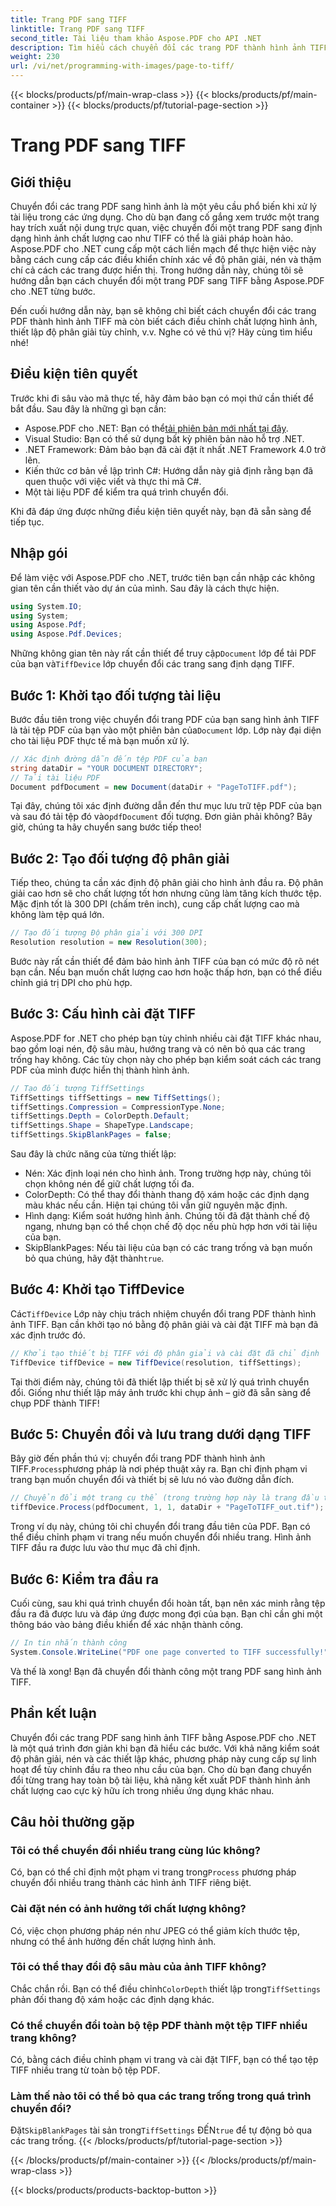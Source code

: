 ```yaml
---
title: Trang PDF sang TIFF
linktitle: Trang PDF sang TIFF
second_title: Tài liệu tham khảo Aspose.PDF cho API .NET
description: Tìm hiểu cách chuyển đổi các trang PDF thành hình ảnh TIFF chất lượng cao bằng Aspose.PDF cho .NET. Hướng dẫn từng bước này bao gồm độ phân giải, nén và nhiều hơn nữa.
weight: 230
url: /vi/net/programming-with-images/page-to-tiff/
---
```


{{< blocks/products/pf/main-wrap-class >}}
{{< blocks/products/pf/main-container >}}
{{< blocks/products/pf/tutorial-page-section >}}

# Trang PDF sang TIFF

## Giới thiệu

Chuyển đổi các trang PDF sang hình ảnh là một yêu cầu phổ biến khi xử lý tài liệu trong các ứng dụng. Cho dù bạn đang cố gắng xem trước một trang hay trích xuất nội dung trực quan, việc chuyển đổi một trang PDF sang định dạng hình ảnh chất lượng cao như TIFF có thể là giải pháp hoàn hảo. Aspose.PDF cho .NET cung cấp một cách liền mạch để thực hiện việc này bằng cách cung cấp các điều khiển chính xác về độ phân giải, nén và thậm chí cả cách các trang được hiển thị. Trong hướng dẫn này, chúng tôi sẽ hướng dẫn bạn cách chuyển đổi một trang PDF sang TIFF bằng Aspose.PDF cho .NET từng bước.

Đến cuối hướng dẫn này, bạn sẽ không chỉ biết cách chuyển đổi các trang PDF thành hình ảnh TIFF mà còn biết cách điều chỉnh chất lượng hình ảnh, thiết lập độ phân giải tùy chỉnh, v.v. Nghe có vẻ thú vị? Hãy cùng tìm hiểu nhé!

## Điều kiện tiên quyết

Trước khi đi sâu vào mã thực tế, hãy đảm bảo bạn có mọi thứ cần thiết để bắt đầu. Sau đây là những gì bạn cần:

-  Aspose.PDF cho .NET: Bạn có thể[tải phiên bản mới nhất tại đây](https://releases.aspose.com/pdf/net/).
- Visual Studio: Bạn có thể sử dụng bất kỳ phiên bản nào hỗ trợ .NET.
- .NET Framework: Đảm bảo bạn đã cài đặt ít nhất .NET Framework 4.0 trở lên.
- Kiến thức cơ bản về lập trình C#: Hướng dẫn này giả định rằng bạn đã quen thuộc với việc viết và thực thi mã C#.
- Một tài liệu PDF để kiểm tra quá trình chuyển đổi.

Khi đã đáp ứng được những điều kiện tiên quyết này, bạn đã sẵn sàng để tiếp tục.

## Nhập gói

Để làm việc với Aspose.PDF cho .NET, trước tiên bạn cần nhập các không gian tên cần thiết vào dự án của mình. Sau đây là cách thực hiện.

```csharp
using System.IO;
using System;
using Aspose.Pdf;
using Aspose.Pdf.Devices;
```

 Những không gian tên này rất cần thiết để truy cập`Document` lớp để tải PDF của bạn và`TiffDevice` lớp chuyển đổi các trang sang định dạng TIFF.

## Bước 1: Khởi tạo đối tượng tài liệu

 Bước đầu tiên trong việc chuyển đổi trang PDF của bạn sang hình ảnh TIFF là tải tệp PDF của bạn vào một phiên bản của`Document` lớp. Lớp này đại diện cho tài liệu PDF thực tế mà bạn muốn xử lý.

```csharp
// Xác định đường dẫn đến tệp PDF của bạn
string dataDir = "YOUR DOCUMENT DIRECTORY";
// Tải tài liệu PDF
Document pdfDocument = new Document(dataDir + "PageToTIFF.pdf");
```

 Tại đây, chúng tôi xác định đường dẫn đến thư mục lưu trữ tệp PDF của bạn và sau đó tải tệp đó vào`pdfDocument` đối tượng. Đơn giản phải không? Bây giờ, chúng ta hãy chuyển sang bước tiếp theo!

## Bước 2: Tạo đối tượng độ phân giải

Tiếp theo, chúng ta cần xác định độ phân giải cho hình ảnh đầu ra. Độ phân giải cao hơn sẽ cho chất lượng tốt hơn nhưng cũng làm tăng kích thước tệp. Mặc định tốt là 300 DPI (chấm trên inch), cung cấp chất lượng cao mà không làm tệp quá lớn.

```csharp
// Tạo đối tượng Độ phân giải với 300 DPI
Resolution resolution = new Resolution(300);
```

Bước này rất cần thiết để đảm bảo hình ảnh TIFF của bạn có mức độ rõ nét bạn cần. Nếu bạn muốn chất lượng cao hơn hoặc thấp hơn, bạn có thể điều chỉnh giá trị DPI cho phù hợp.

## Bước 3: Cấu hình cài đặt TIFF

Aspose.PDF for .NET cho phép bạn tùy chỉnh nhiều cài đặt TIFF khác nhau, bao gồm loại nén, độ sâu màu, hướng trang và có nên bỏ qua các trang trống hay không. Các tùy chọn này cho phép bạn kiểm soát cách các trang PDF của mình được hiển thị thành hình ảnh.

```csharp
// Tạo đối tượng TiffSettings
TiffSettings tiffSettings = new TiffSettings();
tiffSettings.Compression = CompressionType.None;
tiffSettings.Depth = ColorDepth.Default;
tiffSettings.Shape = ShapeType.Landscape;
tiffSettings.SkipBlankPages = false;
```

Sau đây là chức năng của từng thiết lập:
- Nén: Xác định loại nén cho hình ảnh. Trong trường hợp này, chúng tôi chọn không nén để giữ chất lượng tối đa.
- ColorDepth: Có thể thay đổi thành thang độ xám hoặc các định dạng màu khác nếu cần. Hiện tại chúng tôi vẫn giữ nguyên mặc định.
- Hình dạng: Kiểm soát hướng hình ảnh. Chúng tôi đã đặt thành chế độ ngang, nhưng bạn có thể chọn chế độ dọc nếu phù hợp hơn với tài liệu của bạn.
-  SkipBlankPages: Nếu tài liệu của bạn có các trang trống và bạn muốn bỏ qua chúng, hãy đặt thành`true`.

## Bước 4: Khởi tạo TiffDevice

 Các`TiffDevice` Lớp này chịu trách nhiệm chuyển đổi trang PDF thành hình ảnh TIFF. Bạn cần khởi tạo nó bằng độ phân giải và cài đặt TIFF mà bạn đã xác định trước đó.

```csharp
// Khởi tạo thiết bị TIFF với độ phân giải và cài đặt đã chỉ định
TiffDevice tiffDevice = new TiffDevice(resolution, tiffSettings);
```

Tại thời điểm này, chúng tôi đã thiết lập thiết bị sẽ xử lý quá trình chuyển đổi. Giống như thiết lập máy ảnh trước khi chụp ảnh – giờ đã sẵn sàng để chụp PDF thành TIFF!

## Bước 5: Chuyển đổi và lưu trang dưới dạng TIFF

 Bây giờ đến phần thú vị: chuyển đổi trang PDF thành hình ảnh TIFF.`Process`phương pháp là nơi phép thuật xảy ra. Bạn chỉ định phạm vi trang bạn muốn chuyển đổi và thiết bị sẽ lưu nó vào đường dẫn đích.

```csharp
// Chuyển đổi một trang cụ thể (trong trường hợp này là trang đầu tiên) và lưu dưới dạng TIFF
tiffDevice.Process(pdfDocument, 1, 1, dataDir + "PageToTIFF_out.tif");
```

Trong ví dụ này, chúng tôi chỉ chuyển đổi trang đầu tiên của PDF. Bạn có thể điều chỉnh phạm vi trang nếu muốn chuyển đổi nhiều trang. Hình ảnh TIFF đầu ra được lưu vào thư mục đã chỉ định.

## Bước 6: Kiểm tra đầu ra

Cuối cùng, sau khi quá trình chuyển đổi hoàn tất, bạn nên xác minh rằng tệp đầu ra đã được lưu và đáp ứng được mong đợi của bạn. Bạn chỉ cần ghi một thông báo vào bảng điều khiển để xác nhận thành công.

```csharp
// In tin nhắn thành công
System.Console.WriteLine("PDF one page converted to TIFF successfully!");
```

Và thế là xong! Bạn đã chuyển đổi thành công một trang PDF sang hình ảnh TIFF.

## Phần kết luận

Chuyển đổi các trang PDF sang hình ảnh TIFF bằng Aspose.PDF cho .NET là một quá trình đơn giản khi bạn đã hiểu các bước. Với khả năng kiểm soát độ phân giải, nén và các thiết lập khác, phương pháp này cung cấp sự linh hoạt để tùy chỉnh đầu ra theo nhu cầu của bạn. Cho dù bạn đang chuyển đổi từng trang hay toàn bộ tài liệu, khả năng kết xuất PDF thành hình ảnh chất lượng cao cực kỳ hữu ích trong nhiều ứng dụng khác nhau.

## Câu hỏi thường gặp

### Tôi có thể chuyển đổi nhiều trang cùng lúc không?
 Có, bạn có thể chỉ định một phạm vi trang trong`Process` phương pháp chuyển đổi nhiều trang thành các hình ảnh TIFF riêng biệt.

### Cài đặt nén có ảnh hưởng tới chất lượng không?
Có, việc chọn phương pháp nén như JPEG có thể giảm kích thước tệp, nhưng có thể ảnh hưởng đến chất lượng hình ảnh.

### Tôi có thể thay đổi độ sâu màu của ảnh TIFF không?
 Chắc chắn rồi. Bạn có thể điều chỉnh`ColorDepth` thiết lập trong`TiffSettings` phản đối thang độ xám hoặc các định dạng khác.

### Có thể chuyển đổi toàn bộ tệp PDF thành một tệp TIFF nhiều trang không?
Có, bằng cách điều chỉnh phạm vi trang và cài đặt TIFF, bạn có thể tạo tệp TIFF nhiều trang từ toàn bộ tệp PDF.

### Làm thế nào tôi có thể bỏ qua các trang trống trong quá trình chuyển đổi?
 Đặt`SkipBlankPages` tài sản trong`TiffSettings` ĐẾN`true` để tự động bỏ qua các trang trống.
{{< /blocks/products/pf/tutorial-page-section >}}

{{< /blocks/products/pf/main-container >}}
{{< /blocks/products/pf/main-wrap-class >}}

{{< blocks/products/products-backtop-button >}}
